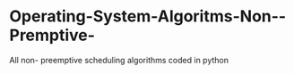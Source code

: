 # Operating-System-Algoritms-Non--Premptive-
All non- preemptive scheduling algorithms coded in python 
